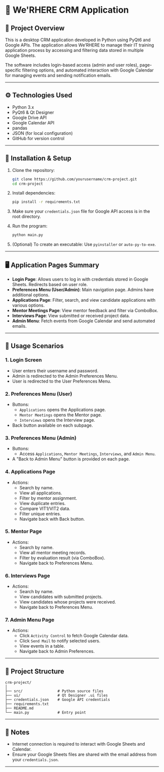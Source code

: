 # 📌 We'RHERE CRM Application

## 🧭 Project Overview

This is a desktop CRM application developed in Python using PyQt6 and Google APIs. The application allows We’RHERE to manage their IT training application process by accessing and filtering data stored in multiple Google Sheets.

The software includes login-based access (admin and user roles), page-specific filtering options, and automated interaction with Google Calendar for managing events and sending notification emails.

---

## ⚙️ Technologies Used

- Python 3.x
- PyQt6 & Qt Designer
- Google Drive API
- Google Calendar API
- pandas
- JSON (for local configuration)
- GitHub for version control

---

## 🚀 Installation & Setup

1. Clone the repository:
   ```bash
   git clone https://github.com/yourusername/crm-project.git
   cd crm-project
   ```

2. Install dependencies:
   ```bash
   pip install -r requirements.txt
   ```

3. Make sure your `credentials.json` file for Google API access is in the root directory.

4. Run the program:
   ```bash
   python main.py
   ```

5. (Optional) To create an executable:
   Use `pyinstaller` or `auto-py-to-exe`.

---

## 🖥️ Application Pages Summary

- **Login Page**: Allows users to log in with credentials stored in Google Sheets. Redirects based on user role.
- **Preferences Menu (User/Admin)**: Main navigation page. Admins have additional options.
- **Applications Page**: Filter, search, and view candidate applications with various options.
- **Mentor Meetings Page**: View mentor feedback and filter via ComboBox.
- **Interviews Page**: View submitted or received project data.
- **Admin Menu**: Fetch events from Google Calendar and send automated emails.

---

## 📌 Usage Scenarios

### 1. Login Screen
- User enters their username and password.
- Admin is redirected to the Admin Preferences Menu.
- User is redirected to the User Preferences Menu.

### 2. Preferences Menu (User)
- Buttons:
  - `Applications` opens the Applications page.
  - `Mentor Meetings` opens the Mentor page.
  - `Interviews` opens the Interview page.
- Back button available on each subpage.

### 3. Preferences Menu (Admin)
- Buttons:
  - Access `Applications`, `Mentor Meetings`, `Interviews`, and `Admin Menu`.
- A "Back to Admin Menu" button is provided on each page.

### 4. Applications Page
- Actions:
  - Search by name.
  - View all applications.
  - Filter by mentor assignment.
  - View duplicate entries.
  - Compare VIT1/VIT2 data.
  - Filter unique entries.
  - Navigate back with Back button.

### 5. Mentor Page
- Actions:
  - Search by name.
  - View all mentor meeting records.
  - Filter by evaluation result (via ComboBox).
  - Navigate back to Preferences Menu.

### 6. Interviews Page
- Actions:
  - Search by name.
  - View candidates with submitted projects.
  - View candidates whose projects were received.
  - Navigate back to Preferences Menu.

### 7. Admin Menu Page
- Actions:
  - Click `Activity Control` to fetch Google Calendar data.
  - Click `Send Mail` to notify selected users.
  - View events in a table.
  - Navigate back to Admin Preferences.

---

## 📂 Project Structure

```
crm-project/
│
├── src/                # Python source files
├── ui/                 # Qt Designer .ui files
├── credentials.json    # Google API credentials
├── requirements.txt
├── README.md
└── main.py             # Entry point
```

---

## 📝 Notes

- Internet connection is required to interact with Google Sheets and Calendar.
- Ensure your Google Sheets files are shared with the email address from your `credentials.json`.

---
